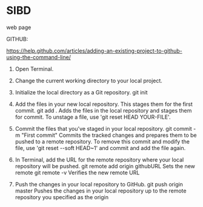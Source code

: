 # SIBD
web page

GITHUB:

https://help.github.com/articles/adding-an-existing-project-to-github-using-the-command-line/

1. Open Terminal.

2. Change the current working directory to your local project.

3. Initialize the local directory as a Git repository.
git init

4. Add the files in your new local repository. This stages them for the first commit.
git add .
Adds the files in the local repository and stages them for commit. To unstage a file, use 'git reset HEAD YOUR-FILE'.

5. Commit the files that you've staged in your local repository.
git commit -m "First commit"
Commits the tracked changes and prepares them to be pushed to a remote repository. To remove this commit and modify the file, use 'git reset --soft HEAD~1' and commit and add the file again.

6. In Terminal, add the URL for the remote repository where your local repository will be pushed.
git remote add origin githubURL
Sets the new remote
git remote -v
Verifies the new remote URL

7. Push the changes in your local repository to GitHub.
git push origin master
Pushes the changes in your local repository up to the remote repository you specified as the origin
